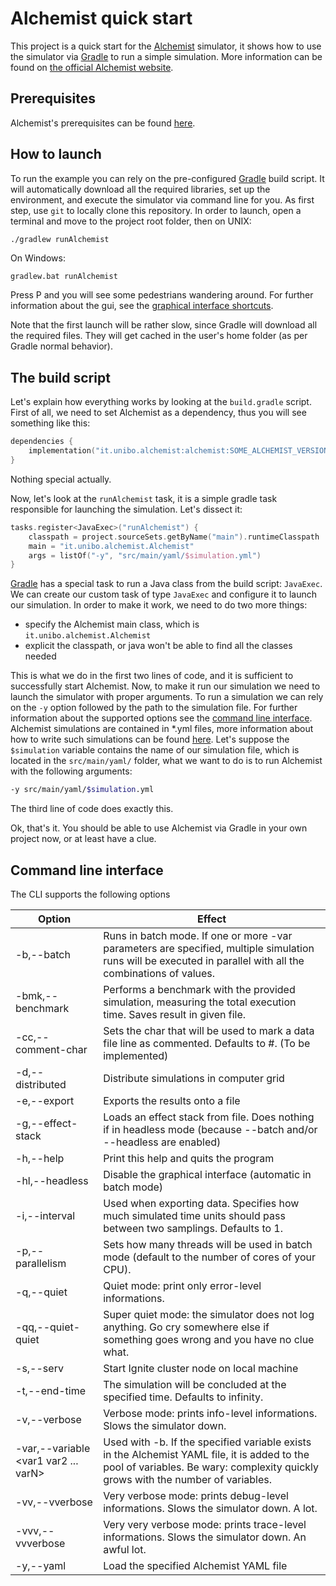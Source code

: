 # Alchemist quick start

This project is a quick start for the [Alchemist](https://github.com/AlchemistSimulator/Alchemist) simulator, it shows how to use the simulator via [Gradle](https://gradle.org) to run a simple simulation. More information can be found on [the official Alchemist website](https://alchemistsimulator.github.io).

## Prerequisites

Alchemist's prerequisites can be found [here](https://alchemistsimulator.github.io/wiki/usage/installation/).

## How to launch

To run the example you can rely on the pre-configured [Gradle](https://gradle.org) build script. It will automatically download all the required libraries, set up the environment, and execute the simulator via command line for you.
As first step, use `git` to locally clone this repository.
In order to launch, open a terminal and move to the project root folder, then on UNIX:
```bash
./gradlew runAlchemist
```
On Windows:
```
gradlew.bat runAlchemist
```

Press P and you will see some pedestrians wandering around. For further information about the gui, see the [graphical interface shortcuts](https://alchemistsimulator.github.io/wiki/usage/gui/).

Note that the first launch will be rather slow, since Gradle will download all the required files. They will get cached in the user's home folder (as per Gradle normal behavior).

## The build script

Let's explain how everything works by looking at the `build.gradle` script. First of all, we need to set Alchemist as a dependency, thus you will see something like this:
```kotlin
dependencies {
    implementation("it.unibo.alchemist:alchemist:SOME_ALCHEMIST_VERSION")
}
```
Nothing special actually. 

Now, let's look at the `runAlchemist` task, it is a simple gradle task responsible for launching the simulation. Let's dissect it:
```kotlin
tasks.register<JavaExec>("runAlchemist") {
    classpath = project.sourceSets.getByName("main").runtimeClasspath
    main = "it.unibo.alchemist.Alchemist"
    args = listOf("-y", "src/main/yaml/$simulation.yml")
}
```
[Gradle](https://gradle.org) has a special task to run a Java class from the build script: `JavaExec`. We can create our custom task of type `JavaExec` and configure it to launch our simulation. In order to make it work, we need to do two more things:
- specify the Alchemist main class, which is `it.unibo.alchemist.Alchemist`
- explicit the classpath, or java won't be able to find all the classes needed

This is what we do in the first two lines of code, and it is sufficient to successfully start Alchemist. Now, to make it run our simulation we need to launch the simulator with proper arguments. To run a simulation we can rely on the `-y` option followed by the path to the simulation file. For further information about the supported options see the [command line interface](#command-line-interface). Alchemist simulations are contained in *.yml files, more information about how to write such simulations can be found [here](https://alchemistsimulator.github.io/wiki/usage/yaml/). Let's suppose the `$simulation` variable contains the name of our simulation file, which is located in the `src/main/yaml/` folder, what we want to do is to run Alchemist with the following arguments:
```bash
-y src/main/yaml/$simulation.yml
```
The third line of code does exactly this. 

Ok, that's it. You should be able to use Alchemist via Gradle in your own project now, or at least have a clue.

## Command line interface

The CLI supports the following options

| Option                                     | Effect                                                                                                                                                                            |
|--------------------------------------------|-----------------------------------------------------------------------------------------------------------------------------------------------------------------------------------|
| -b,--batch                                 | Runs in batch mode. If one or more -var parameters are specified, multiple simulation runs will be executed in parallel with all the combinations of values.                      |
| -bmk,--benchmark <file>                    | Performs a benchmark with the provided simulation, measuring the total execution time. Saves result in given file.                                                                |
| -cc,--comment-char                         | Sets the char that will be used to mark a data file line as commented. Defaults to #. (To be implemented)                                                                         |
| -d,--distributed <file>                    | Distribute simulations in computer grid                                                                                                                                           |
| -e,--export <file>                         | Exports the results onto a file                                                                                                                                                   |
| -g,--effect-stack <file>                   | Loads an effect stack from file. Does nothing if in headless mode (because --batch and/or --headless are enabled)                                                                 |
| -h,--help                                  | Print this help and quits the program                                                                                                                                             |
| -hl,--headless                             | Disable the graphical interface (automatic in batch mode)                                                                                                                         |
| -i,--interval <interval>                   | Used when exporting data. Specifies how much simulated time units should pass between two samplings. Defaults to 1.                                                               |
| -p,--parallelism <arg>                     | Sets how many threads will be used in batch mode (default to the number of cores of your CPU).                                                                                    |
| -q,--quiet                                 | Quiet mode: print only error-level informations.                                                                                                                                  |
| -qq,--quiet-quiet                          | Super quiet mode: the simulator does not log anything. Go cry somewhere else if something goes wrong and you have no clue what.                                                   |
| -s,--serv <Ignite note configuration file> | Start Ignite cluster node on local machine                                                                                                                                        |
| -t,--end-time <Time>                       | The simulation will be concluded at the specified time. Defaults to infinity.                                                                                                     |
| -v,--verbose                               | Verbose mode: prints info-level informations. Slows the simulator down.                                                                                                           |
| -var,--variable <var1 var2 ... varN>       | Used with -b. If the specified variable exists in the Alchemist YAML file, it is added to the pool of  variables. Be wary: complexity quickly grows with the number of variables. |
| -vv,--vverbose                             | Very verbose mode: prints debug-level informations. Slows the simulator down. A lot.                                                                                              |
| -vvv,--vvverbose                           | Very very verbose mode: prints trace-level informations. Slows the simulator down. An awful lot.                                                                                  |
| -y,--yaml <file>                           | Load the specified Alchemist YAML file                                                                                                                                            |